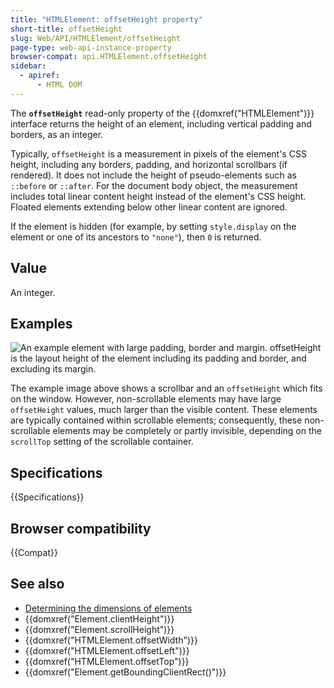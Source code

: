 ```yaml
---
title: "HTMLElement: offsetHeight property"
short-title: offsetHeight
slug: Web/API/HTMLElement/offsetHeight
page-type: web-api-instance-property
browser-compat: api.HTMLElement.offsetHeight
sidebar:
  - apiref:
      - HTML DOM
---
```


The **`offsetHeight`** read-only property of the {{domxref("HTMLElement")}} interface returns the height of an element, including vertical padding and borders, as an integer.

Typically, `offsetHeight` is a measurement in pixels of the element's CSS height, including any borders, padding, and horizontal scrollbars (if rendered). It does not include the height of pseudo-elements such as `::before` or `::after`. For the document body object, the measurement includes total linear content height instead of the element's CSS height. Floated elements extending below other linear content are ignored.

If the element is hidden (for example, by setting `style.display` on the element or one of its ancestors to `"none"`), then `0` is returned.

## Value

An integer.

## Examples

![An example element with large padding, border and margin. `offsetHeight` is the layout height of the element including its padding and border, and excluding its margin.](dimensions-offset.png)

The example image above shows a scrollbar and an `offsetHeight` which fits on the window. However, non-scrollable elements may have large `offsetHeight` values, much larger than the visible content. These elements are typically contained within scrollable elements; consequently, these non-scrollable elements may be completely or partly invisible, depending on the `scrollTop` setting of the scrollable container.

## Specifications

{{Specifications}}

## Browser compatibility

{{Compat}}

## See also

- [Determining the dimensions of elements](/en-US/docs/Web/API/CSS_Object_Model/Determining_the_dimensions_of_elements)
- {{domxref("Element.clientHeight")}}
- {{domxref("Element.scrollHeight")}}
- {{domxref("HTMLElement.offsetWidth")}}
- {{domxref("HTMLElement.offsetLeft")}}
- {{domxref("HTMLElement.offsetTop")}}
- {{domxref("Element.getBoundingClientRect()")}}

